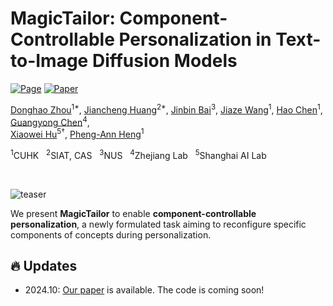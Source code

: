 # MagicTailor: Component-Controllable Personalization in Text-to-Image Diffusion Models

[![Page](https://img.shields.io/badge/Project-Page-blue?logo=googlechrome&logoColor=white)](https://correr-zhou.github.io/MagicTailor/)
[![Paper](https://img.shields.io/badge/arXiv-Paper-b31b1b?logo=arxiv&logoColor=white)](https://arxiv.org/)

[Donghao Zhou](https://scholar.google.com/citations?hl=en&user=RsLS11MAAAAJ)<sup>1*</span></sup>,
[Jiancheng Huang](https://huangjch526.github.io/)<sup>2*</span></sup>,
[Jinbin Bai](https://noyii.github.io/)<sup>3</sup>,
[Jiaze Wang](https://jiazewang.com/)<sup>1</sup>,
[Hao Chen](https://scholar.google.com.hk/citations?user=tT03tysAAAAJ&hl=zh-CN)<sup>1</sup>,
[Guangyong Chen](https://guangyongchen.github.io/)<sup>4</sup>,<br>
[Xiaowei Hu](https://xw-hu.github.io/)<sup>5&dagger;</sup>,
[Pheng-Ann Heng](http://www.cse.cuhk.edu.hk/~pheng/)<sup>1</sup>

<span class="author-block"><sup>1</sup>CUHK &nbsp;</span>
<span class="author-block"><sup>2</sup>SIAT, CAS &nbsp;</span>
<span class="author-block"><sup>3</sup>NUS &nbsp;</span>
<span class="author-block"><sup>4</sup>Zhejiang Lab &nbsp;</span>
<span class="author-block"><sup>5</sup>Shanghai AI Lab</span>

<br>

![teaser](assets/teaser.gif)

We present **MagicTailor** to enable **component-controllable personalization**, a newly formulated task aiming to reconfigure specific components of concepts during personalization.


## 🔥 Updates
- 2024.10: [Our paper](https://arxiv.org/) is available. The code is coming soon!

